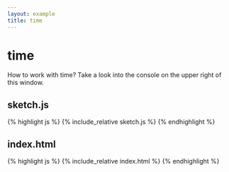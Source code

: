 ```yaml
---
layout: example
title: time
---
```

# time
How to work with time? Take a look into the console on the upper right of this window.  
## sketch.js 
{% highlight js %}
{% include_relative sketch.js %}
{% endhighlight %}
## index.html 
{% highlight js %}
{% include_relative index.html %}
{% endhighlight %}
